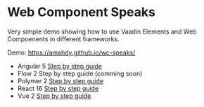 # Web Component Speaks

Very simple demo showing how to use Vaadin Elements and Web Compoenents in different frameworks.

Demo: https://amahdy.github.io/wc-speaks/

* Angular 5 [Step by step guide](https://github.com/amahdy/wc-speaks/blob/master/hello-angular/README.md)
* Flow 2 Step by step guide (comming soon)
* Polymer 2 [Step by step guide](https://github.com/amahdy/wc-speaks/blob/master/hello-polymer/README.md)
* React 16 [Step by step guide](https://github.com/amahdy/wc-speaks/blob/master/hello-react/README.md)
* Vue 2 [Step by step guide](https://github.com/amahdy/wc-speaks/blob/master/hello-vue/README.md)
